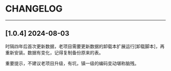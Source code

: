 # CHANGELOG

---

## [1.0.4] 2024-08-03

时隔四年后首次更新数据，老项目需要更新数据的卸载本扩展运行[卸载脚本]，再重新安装。数据有变化，记得复制备份原来的表。

重要提示，不建议老项目升级，有坑，镇一级的编码变动堪称脑残。

